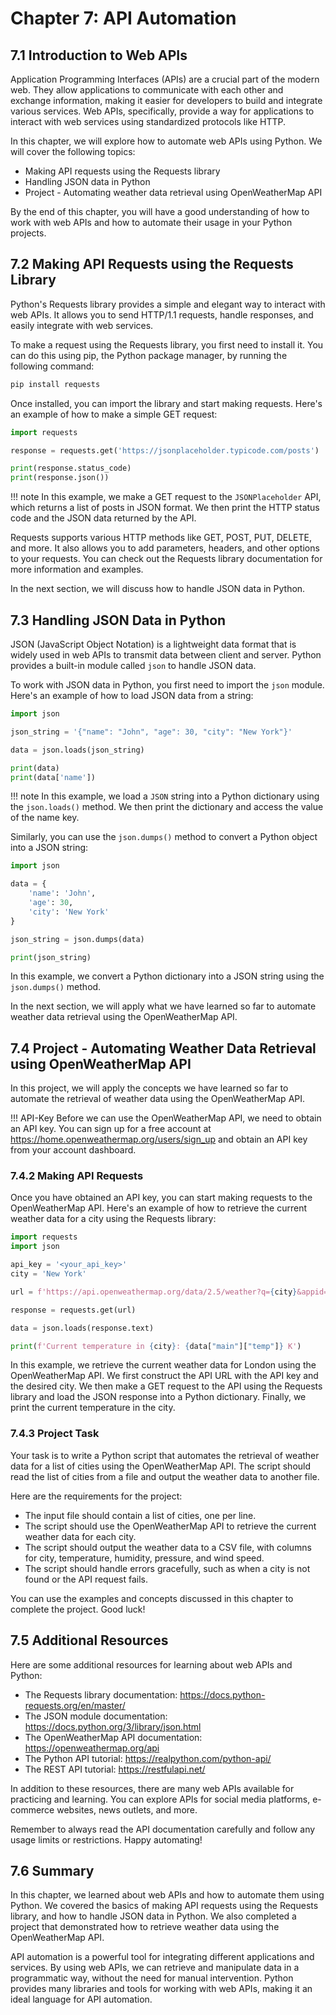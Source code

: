 # Chapter 7: API Automation

## 7.1 Introduction to Web APIs

Application Programming Interfaces (APIs) are a crucial part of the modern web. They allow applications to communicate with each other and exchange information, making it easier for developers to build and integrate various services. Web APIs, specifically, provide a way for applications to interact with web services using standardized protocols like HTTP.

In this chapter, we will explore how to automate web APIs using Python. We will cover the following topics:

- Making API requests using the Requests library
- Handling JSON data in Python
- Project - Automating weather data retrieval using OpenWeatherMap API

By the end of this chapter, you will have a good understanding of how to work with web APIs and how to automate their usage in your Python projects.


## 7.2 Making API Requests using the Requests Library

Python's Requests library provides a simple and elegant way to interact with web APIs. It allows you to send HTTP/1.1 requests, handle responses, and easily integrate with web services.

To make a request using the Requests library, you first need to install it. You can do this using pip, the Python package manager, by running the following command:

``` bash
pip install requests
```

Once installed, you can import the library and start making requests. Here's an example of how to make a simple GET request:

``` python
import requests

response = requests.get('https://jsonplaceholder.typicode.com/posts')

print(response.status_code)
print(response.json())
```

!!! note
    In this example, we make a GET request to the `JSONPlaceholder` API, which returns a list of posts in JSON format. We then print the HTTP status code and the JSON data returned by the API.

Requests supports various HTTP methods like GET, POST, PUT, DELETE, and more. It also allows you to add parameters, headers, and other options to your requests. You can check out the Requests library documentation for more information and examples.

In the next section, we will discuss how to handle JSON data in Python.

## 7.3 Handling JSON Data in Python

JSON (JavaScript Object Notation) is a lightweight data format that is widely used in web APIs to transmit data between client and server. Python provides a built-in module called `json` to handle JSON data.

To work with JSON data in Python, you first need to import the `json` module. Here's an example of how to load JSON data from a string:

```python
import json

json_string = '{"name": "John", "age": 30, "city": "New York"}'

data = json.loads(json_string)

print(data)
print(data['name'])
```

!!! note
    In this example, we load a `JSON` string into a Python dictionary using the `json.loads()` method. We then print the dictionary and access the value of the name key.
    
Similarly, you can use the `json.dumps()` method to convert a Python object into a JSON string:

``` python
import json

data = {
    'name': 'John',
    'age': 30,
    'city': 'New York'
}

json_string = json.dumps(data)

print(json_string)
```

In this example, we convert a Python dictionary into a JSON string using the `json.dumps()` method.

In the next section, we will apply what we have learned so far to automate weather data retrieval using the OpenWeatherMap API.


## 7.4 Project - Automating Weather Data Retrieval using OpenWeatherMap API

In this project, we will apply the concepts we have learned so far to automate the retrieval of weather data using the OpenWeatherMap API.

!!! API-Key
    Before we can use the OpenWeatherMap API, we need to obtain an API key. You can sign up for a free account at https://home.openweathermap.org/users/sign_up and obtain an API key from your account dashboard.

### 7.4.2 Making API Requests

Once you have obtained an API key, you can start making requests to the OpenWeatherMap API. Here's an example of how to retrieve the current weather data for a city using the Requests library:

```python
import requests
import json

api_key = '<your_api_key>'
city = 'New York'

url = f'https://api.openweathermap.org/data/2.5/weather?q={city}&appid={api_key}'

response = requests.get(url)

data = json.loads(response.text)

print(f'Current temperature in {city}: {data["main"]["temp"]} K')
```

In this example, we retrieve the current weather data for London using the OpenWeatherMap API. We first construct the API URL with the API key and the desired city. We then make a GET request to the API using the Requests library and load the JSON response into a Python dictionary. Finally, we print the current temperature in the city.



### 7.4.3 Project Task


Your task is to write a Python script that automates the retrieval of weather data for a list of cities using the OpenWeatherMap API. The script should read the list of cities from a file and output the weather data to another file.


Here are the requirements for the project:

- The input file should contain a list of cities, one per line.
- The script should use the OpenWeatherMap API to retrieve the current weather data for each city.
- The script should output the weather data to a CSV file, with columns for city, temperature, humidity, pressure, and wind speed.
- The script should handle errors gracefully, such as when a city is not found or the API request fails.

You can use the examples and concepts discussed in this chapter to complete the project. Good luck!


## 7.5 Additional Resources

Here are some additional resources for learning about web APIs and Python:

- The Requests library documentation: https://docs.python-requests.org/en/master/
- The JSON module documentation: https://docs.python.org/3/library/json.html
- The OpenWeatherMap API documentation: https://openweathermap.org/api
- The Python API tutorial: https://realpython.com/python-api/
- The REST API tutorial: https://restfulapi.net/

In addition to these resources, there are many web APIs available for practicing and learning. You can explore APIs for social media platforms, e-commerce websites, news outlets, and more.

Remember to always read the API documentation carefully and follow any usage limits or restrictions. Happy automating!

## 7.6 Summary

In this chapter, we learned about web APIs and how to automate them using Python. We covered the basics of making API requests using the Requests library, and how to handle JSON data in Python. We also completed a project that demonstrated how to retrieve weather data using the OpenWeatherMap API.

API automation is a powerful tool for integrating different applications and services. By using web APIs, we can retrieve and manipulate data in a programmatic way, without the need for manual intervention. Python provides many libraries and tools for working with web APIs, making it an ideal language for API automation.
